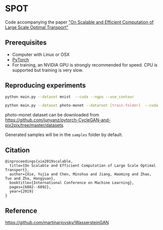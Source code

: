 SPOT
===============

Code accompanying the paper ["On Scalable and Efficient Computation of Large Scale Optimal Transport"](http://proceedings.mlr.press/v97/xie19a.html)

## Prerequisites

- Computer with Linux or OSX
- [PyTorch](http://pytorch.org)
- For training, an NVIDIA GPU is strongly recommended for speed. CPU is supported but training is very slow.


## Reproducing experiments

```bash
python main.py --dataset mnist  --cuda --ngpu --use_contour
```

```bash
python main.py --dataset photo-monet --dataroot [train-folder]  --cuda
```

photo-monet dataset can be downloaded from https://github.com/junyanz/pytorch-CycleGAN-and-pix2pix/tree/master/datasets.

Generated samples will be in the `samples` folder by default.


## Citation

```
@inproceedings{xie2019scalable,
  title={On Scalable and Efficient Computation of Large Scale Optimal Transport},
  author={Xie, Yujia and Chen, Minshuo and Jiang, Haoming and Zhao, Tuo and Zha, Hongyuan},
  booktitle={International Conference on Machine Learning},
  pages={6882--6892},
  year={2019}
}
```

## Reference

https://github.com/martinarjovsky/WassersteinGAN

